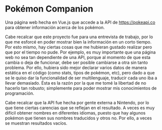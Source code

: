 # Pokémon Companion

Una página web hecha en Vue.js que accede a la API de https://pokeapi.co para obtener información acerca de los pokémon.

Cabe recalcar que este proyecto fue para una entrevista de trabajo, por lo que me esforcé en poder mostrar bien la información en un corto tiempo. Por esto mismo, hay ciertas cosas que me hubieran gustado realizar pero que por el tiempo no pude. Por ejemplo, es muy importante que una página web no sea tan dependiente de una API, porque al momento de que esta cambia o deja de funcionar, debe ser posible cambiarse a otra sin tanto problema. Por ello, hubiera sido mejor declarar varios datos de manera estática en el código (como stats, tipos de pokémon, etc), pero dado a que se le quiso dar la funcionalidad de ser multilenguaje, traducir cada uno iba a llevar demasiado. Ésta es la razón por la que me tomé la libertad de no hacerlo tan robusto; simplemente para poder mostrar mis conocimientos de programación.

Cabe recalcar que la API fue hecha por gente externa a Nintendo, por lo que tiene ciertas carencias que se reflejan en el resultado. A veces es muy difícil obtener nombres en diferentes idiomas, puesto que hay algunos pokémon que tienen sus nombres traducidos y otros no. Por ello, a veces se muestran resultados vacíos.